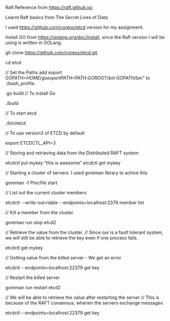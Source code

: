 Raft Reference from https://raft.github.io/.

Learnt Raft basics from The Secret Lives of Data

I used https://github.com/coreos/etcd version for my assignment.

Install GO from https://golang.org/doc/install, since the Raft version I will be using is written in GOLang.

git clone https://github.com/coreos/etcd.git.

cd etcd


// Set the Paths
add export GOPATH=$HOME/go
export PATH=$PATH:$GOROOT/bin:$GOPATH/bin" to ./bash_profile.

.go build // To install Go

./build

// To start etcd

./bin/etcd

// To use version3 of ETCD by default

export ETCDCTL_API=3

// Storing and retrieving data from the Distributed RAFT system

etcdctl put mykey ”this is awesome”
etcdctl get mykey

// Starting a cluster of servers.
I used goreman library to achive this

goreman -f Procfile start

// List out the current cluster members

etcdctl --write-out=table --endpoints=localhost:2379 member list

// Kill a member from the cluster

goreman run stop etcd2 

// Retrieve the value from the cluster.
// Since our is a fault tolerant system, we will still be able to retrieve the key even if one process fails.

etcdctl get mykey

// Getting value from the killed server - We get an error

etcdctl --endpoints=localhost:22379 get key

// Restart the killed server

goreman run restart etcd2 

// We will be able to retrieve the value after restarting the server
// This is because of the RAFT consensus, wherien the servers exchange messages

etcdctl --endpoints=localhost:22379 get key 

